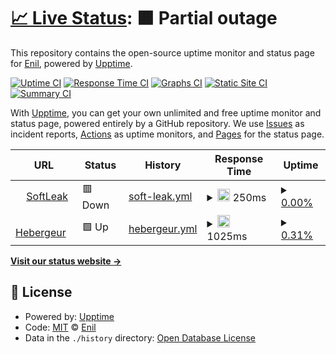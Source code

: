# [📈 Live Status](https://status.softleak.xyz): <!--live status--> **🟧 Partial outage**

This repository contains the open-source uptime monitor and status page for [Enil](https://status.softleak.xyz), powered by [Upptime](https://github.com/upptime/upptime).

[![Uptime CI](https://github.com/Enil/upptime/workflows/Uptime%20CI/badge.svg)](https://github.com/Enil/upptime/actions?query=workflow%3A%22Uptime+CI%22)
[![Response Time CI](https://github.com/Enil/upptime/workflows/Response%20Time%20CI/badge.svg)](https://github.com/Enil/upptime/actions?query=workflow%3A%22Response+Time+CI%22)
[![Graphs CI](https://github.com/Enil/upptime/workflows/Graphs%20CI/badge.svg)](https://github.com/Enil/upptime/actions?query=workflow%3A%22Graphs+CI%22)
[![Static Site CI](https://github.com/Enil/upptime/workflows/Static%20Site%20CI/badge.svg)](https://github.com/Enil/upptime/actions?query=workflow%3A%22Static+Site+CI%22)
[![Summary CI](https://github.com/Enil/upptime/workflows/Summary%20CI/badge.svg)](https://github.com/Enil/upptime/actions?query=workflow%3A%22Summary+CI%22)

With [Upptime](https://upptime.js.org), you can get your own unlimited and free uptime monitor and status page, powered entirely by a GitHub repository. We use [Issues](https://github.com/Enil/upptime/issues) as incident reports, [Actions](https://github.com/Enil/upptime/actions) as uptime monitors, and [Pages](https://status.softleak.xyz) for the status page.

<!--start: status pages-->
<!-- This summary is generated by Upptime (https://github.com/upptime/upptime) -->
<!-- Do not edit this manually, your changes will be overwritten -->
<!-- prettier-ignore -->
| URL | Status | History | Response Time | Uptime |
| --- | ------ | ------- | ------------- | ------ |
| <img alt="" src="https://favicons.githubusercontent.com/www.softleak.xyz" height="13"> [SoftLeak](https://www.softleak.xyz) | 🟥 Down | [soft-leak.yml](https://github.com/Logipek/upptime/commits/HEAD/history/soft-leak.yml) | <details><summary><img alt="Response time graph" src="./graphs/soft-leak/response-time-week.png" height="20"> 250ms</summary><br><a href="https://status.softleak.xyz/history/soft-leak"><img alt="Response time 754" src="https://img.shields.io/endpoint?url=https%3A%2F%2Fraw.githubusercontent.com%2FLogipek%2Fupptime%2FHEAD%2Fapi%2Fsoft-leak%2Fresponse-time.json"></a><br><a href="https://status.softleak.xyz/history/soft-leak"><img alt="24-hour response time 250" src="https://img.shields.io/endpoint?url=https%3A%2F%2Fraw.githubusercontent.com%2FLogipek%2Fupptime%2FHEAD%2Fapi%2Fsoft-leak%2Fresponse-time-day.json"></a><br><a href="https://status.softleak.xyz/history/soft-leak"><img alt="7-day response time 250" src="https://img.shields.io/endpoint?url=https%3A%2F%2Fraw.githubusercontent.com%2FLogipek%2Fupptime%2FHEAD%2Fapi%2Fsoft-leak%2Fresponse-time-week.json"></a><br><a href="https://status.softleak.xyz/history/soft-leak"><img alt="30-day response time 250" src="https://img.shields.io/endpoint?url=https%3A%2F%2Fraw.githubusercontent.com%2FLogipek%2Fupptime%2FHEAD%2Fapi%2Fsoft-leak%2Fresponse-time-month.json"></a><br><a href="https://status.softleak.xyz/history/soft-leak"><img alt="1-year response time 754" src="https://img.shields.io/endpoint?url=https%3A%2F%2Fraw.githubusercontent.com%2FLogipek%2Fupptime%2FHEAD%2Fapi%2Fsoft-leak%2Fresponse-time-year.json"></a></details> | <details><summary><a href="https://status.softleak.xyz/history/soft-leak">0.00%</a></summary><a href="https://status.softleak.xyz/history/soft-leak"><img alt="All-time uptime 9.42%" src="https://img.shields.io/endpoint?url=https%3A%2F%2Fraw.githubusercontent.com%2FLogipek%2Fupptime%2FHEAD%2Fapi%2Fsoft-leak%2Fuptime.json"></a><br><a href="https://status.softleak.xyz/history/soft-leak"><img alt="24-hour uptime 0.00%" src="https://img.shields.io/endpoint?url=https%3A%2F%2Fraw.githubusercontent.com%2FLogipek%2Fupptime%2FHEAD%2Fapi%2Fsoft-leak%2Fuptime-day.json"></a><br><a href="https://status.softleak.xyz/history/soft-leak"><img alt="7-day uptime 0.00%" src="https://img.shields.io/endpoint?url=https%3A%2F%2Fraw.githubusercontent.com%2FLogipek%2Fupptime%2FHEAD%2Fapi%2Fsoft-leak%2Fuptime-week.json"></a><br><a href="https://status.softleak.xyz/history/soft-leak"><img alt="30-day uptime 0.00%" src="https://img.shields.io/endpoint?url=https%3A%2F%2Fraw.githubusercontent.com%2FLogipek%2Fupptime%2FHEAD%2Fapi%2Fsoft-leak%2Fuptime-month.json"></a><br><a href="https://status.softleak.xyz/history/soft-leak"><img alt="1-year uptime 9.42%" src="https://img.shields.io/endpoint?url=https%3A%2F%2Fraw.githubusercontent.com%2FLogipek%2Fupptime%2FHEAD%2Fapi%2Fsoft-leak%2Fuptime-year.json"></a></details>
| <img alt="" src="https://favicons.githubusercontent.com/www.ouiheberg.com" height="13"> [Hebergeur](https://www.ouiheberg.com/) | 🟩 Up | [hebergeur.yml](https://github.com/Logipek/upptime/commits/HEAD/history/hebergeur.yml) | <details><summary><img alt="Response time graph" src="./graphs/hebergeur/response-time-week.png" height="20"> 1025ms</summary><br><a href="https://status.softleak.xyz/history/hebergeur"><img alt="Response time 1404" src="https://img.shields.io/endpoint?url=https%3A%2F%2Fraw.githubusercontent.com%2FLogipek%2Fupptime%2FHEAD%2Fapi%2Fhebergeur%2Fresponse-time.json"></a><br><a href="https://status.softleak.xyz/history/hebergeur"><img alt="24-hour response time 1293" src="https://img.shields.io/endpoint?url=https%3A%2F%2Fraw.githubusercontent.com%2FLogipek%2Fupptime%2FHEAD%2Fapi%2Fhebergeur%2Fresponse-time-day.json"></a><br><a href="https://status.softleak.xyz/history/hebergeur"><img alt="7-day response time 1025" src="https://img.shields.io/endpoint?url=https%3A%2F%2Fraw.githubusercontent.com%2FLogipek%2Fupptime%2FHEAD%2Fapi%2Fhebergeur%2Fresponse-time-week.json"></a><br><a href="https://status.softleak.xyz/history/hebergeur"><img alt="30-day response time 859" src="https://img.shields.io/endpoint?url=https%3A%2F%2Fraw.githubusercontent.com%2FLogipek%2Fupptime%2FHEAD%2Fapi%2Fhebergeur%2Fresponse-time-month.json"></a><br><a href="https://status.softleak.xyz/history/hebergeur"><img alt="1-year response time 1404" src="https://img.shields.io/endpoint?url=https%3A%2F%2Fraw.githubusercontent.com%2FLogipek%2Fupptime%2FHEAD%2Fapi%2Fhebergeur%2Fresponse-time-year.json"></a></details> | <details><summary><a href="https://status.softleak.xyz/history/hebergeur">0.31%</a></summary><a href="https://status.softleak.xyz/history/hebergeur"><img alt="All-time uptime 69.33%" src="https://img.shields.io/endpoint?url=https%3A%2F%2Fraw.githubusercontent.com%2FLogipek%2Fupptime%2FHEAD%2Fapi%2Fhebergeur%2Fuptime.json"></a><br><a href="https://status.softleak.xyz/history/hebergeur"><img alt="24-hour uptime 0.72%" src="https://img.shields.io/endpoint?url=https%3A%2F%2Fraw.githubusercontent.com%2FLogipek%2Fupptime%2FHEAD%2Fapi%2Fhebergeur%2Fuptime-day.json"></a><br><a href="https://status.softleak.xyz/history/hebergeur"><img alt="7-day uptime 0.31%" src="https://img.shields.io/endpoint?url=https%3A%2F%2Fraw.githubusercontent.com%2FLogipek%2Fupptime%2FHEAD%2Fapi%2Fhebergeur%2Fuptime-week.json"></a><br><a href="https://status.softleak.xyz/history/hebergeur"><img alt="30-day uptime 3.93%" src="https://img.shields.io/endpoint?url=https%3A%2F%2Fraw.githubusercontent.com%2FLogipek%2Fupptime%2FHEAD%2Fapi%2Fhebergeur%2Fuptime-month.json"></a><br><a href="https://status.softleak.xyz/history/hebergeur"><img alt="1-year uptime 69.33%" src="https://img.shields.io/endpoint?url=https%3A%2F%2Fraw.githubusercontent.com%2FLogipek%2Fupptime%2FHEAD%2Fapi%2Fhebergeur%2Fuptime-year.json"></a></details>

<!--end: status pages-->

[**Visit our status website →**](https://status.softleak.xyz)

## 📄 License

- Powered by: [Upptime](https://github.com/upptime/upptime)
- Code: [MIT](./LICENSE) © [Enil](https://status.softleak.xyz)
- Data in the `./history` directory: [Open Database License](https://opendatacommons.org/licenses/odbl/1-0/)
